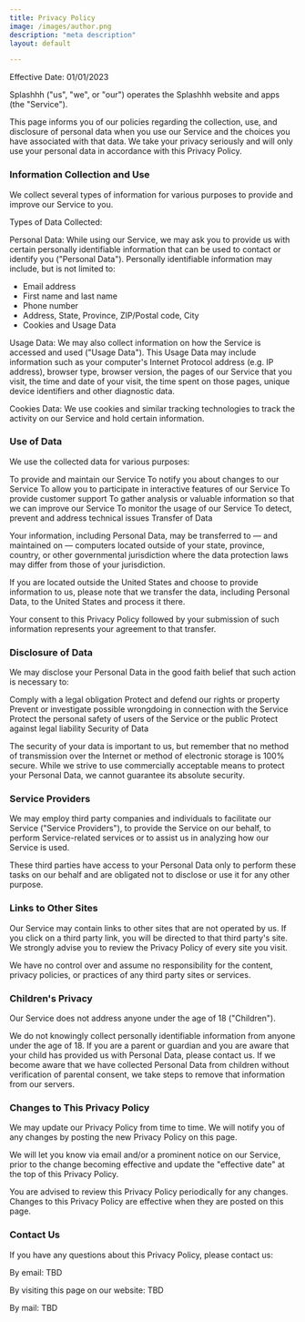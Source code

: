 ```yaml
---
title: Privacy Policy
image: /images/author.png
description: "meta description"
layout: default

---
```


Effective Date: 01/01/2023

Splashhh ("us", "we", or "our") operates the Splashhh website and apps (the "Service").

This page informs you of our policies regarding the collection, use, and disclosure of personal data when you use our Service and the choices you have associated with that data. We take your privacy seriously and will only use your personal data in accordance with this Privacy Policy.

### Information Collection and Use

We collect several types of information for various purposes to provide and improve our Service to you.

Types of Data Collected:

Personal Data: While using our Service, we may ask you to provide us with certain personally identifiable information that can be used to contact or identify you ("Personal Data"). Personally identifiable information may include, but is not limited to:

- Email address
- First name and last name
- Phone number
- Address, State, Province, ZIP/Postal code, City
- Cookies and Usage Data

 
Usage Data: We may also collect information on how the Service is accessed and used ("Usage Data"). This Usage Data may include information such as your computer's Internet Protocol address (e.g. IP address), browser type, browser version, the pages of our Service that you visit, the time and date of your visit, the time spent on those pages, unique device identifiers and other diagnostic data.

Cookies Data: We use cookies and similar tracking technologies to track the activity on our Service and hold certain information.

### Use of Data

We use the collected data for various purposes:

To provide and maintain our Service
To notify you about changes to our Service
To allow you to participate in interactive features of our Service
To provide customer support
To gather analysis or valuable information so that we can improve our Service
To monitor the usage of our Service
To detect, prevent and address technical issues
Transfer of Data

Your information, including Personal Data, may be transferred to — and maintained on — computers located outside of your state, province, country, or other governmental jurisdiction where the data protection laws may differ from those of your jurisdiction.

If you are located outside the United States and choose to provide information to us, please note that we transfer the data, including Personal Data, to the United States and process it there.

Your consent to this Privacy Policy followed by your submission of such information represents your agreement to that transfer.

### Disclosure of Data

We may disclose your Personal Data in the good faith belief that such action is necessary to:

Comply with a legal obligation
Protect and defend our rights or property
Prevent or investigate possible wrongdoing in connection with the Service
Protect the personal safety of users of the Service or the public
Protect against legal liability
Security of Data

The security of your data is important to us, but remember that no method of transmission over the Internet or method of electronic storage is 100% secure. While we strive to use commercially acceptable means to protect your Personal Data, we cannot guarantee its absolute security.

### Service Providers

We may employ third party companies and individuals to facilitate our Service ("Service Providers"), to provide the Service on our behalf, to perform Service-related services or to assist us in analyzing how our Service is used.

These third parties have access to your Personal Data only to perform these tasks on our behalf and are obligated not to disclose or use it for any other purpose.

### Links to Other Sites

Our Service may contain links to other sites that are not operated by us. If you click on a third party link, you will be directed to that third party's site. We strongly advise you to review the Privacy Policy of every site you visit.

We have no control over and assume no responsibility for the content, privacy policies, or practices of any third party sites or services.

### Children's Privacy

Our Service does not address anyone under the age of 18 ("Children").

We do not knowingly collect personally identifiable information from anyone under the age of 18. If you are a parent or guardian and you are aware that your child has provided us with Personal Data, please contact us. If we become aware that we have collected Personal Data from children without verification of parental consent, we take steps to remove that information from our servers.

### Changes to This Privacy Policy

We may update our Privacy Policy from time to time. We will notify you of any changes by posting the new Privacy Policy on this page.

We will let you know via email and/or a prominent notice on our Service, prior to the change becoming effective and update the "effective date" at the top of this Privacy Policy.

You are advised to review this Privacy Policy periodically for any changes. Changes to this Privacy Policy are effective when they are posted on this page.

### Contact Us

If you have any questions about this Privacy Policy, please contact us:

By email: TBD

By visiting this page on our website: TBD

By mail: TBD
